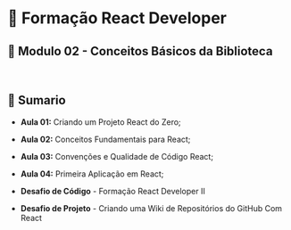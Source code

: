 # 📌 **Formação React Developer**
## 📝 **Modulo 02 - Conceitos Básicos da Biblioteca**

<br>

## 📎 **Sumario**
- **Aula 01:** Criando um Projeto React do Zero;

- **Aula 02:** Conceitos Fundamentais para React;

- **Aula 03:** Convenções e Qualidade de Código React;

- **Aula 04:** Primeira Aplicação em React;

- **Desafio de Código** - Formação React Developer II

- **Desafio de Projeto** - Criando uma Wiki de Repositórios do GitHub Com React
